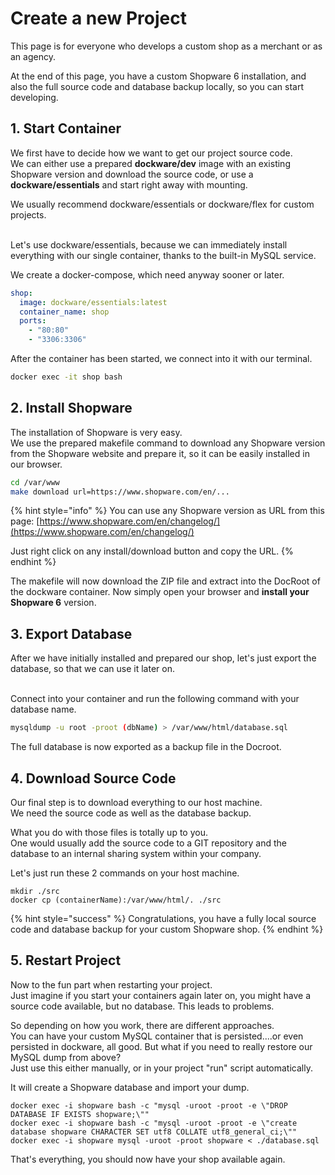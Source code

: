 # Create a new Project

This page is for everyone who develops a custom shop as a merchant or as an agency.

At the end of this page, you have a custom Shopware 6 installation, and also the full source code and database backup locally, so you can start developing.



## 1. Start Container

We first have to decide how we want to get our project source code.\
We can either use a prepared **dockware/dev** image with an existing Shopware version and download the source code, or use a **dockware/essentials** and start right away with mounting.

We usually recommend dockware/essentials or dockware/flex for custom projects.

\
Let's use dockware/essentials, because we can immediately install everything with our single container, thanks to the built-in MySQL service.

We create a docker-compose, which need anyway sooner or later.

```yaml
shop:
  image: dockware/essentials:latest
  container_name: shop
  ports:
    - "80:80"
    - "3306:3306"
```

After the container has been started, we connect into it with our terminal.

```bash
docker exec -it shop bash
```

## 2. Install Shopware

The installation of Shopware is very easy.\
We use the prepared makefile command to download any Shopware version from the Shopware website and prepare it, so it can be easily installed in our browser.

```bash
cd /var/www
make download url=https://www.shopware.com/en/...
```

{% hint style="info" %}
You can use any Shopware version as URL from this page: [https://www.shopware.com/en/changelog/](https://www.shopware.com/en/changelog/)

Just right click on any install/download button and copy the URL.
{% endhint %}



The makefile will now download the ZIP file and extract into the DocRoot of the dockware container. Now simply open your browser and **install your Shopware 6** version.



## 3. Export Database

After we have initially installed and prepared our shop, let's just export the database, so that we can use it later on.

\
Connect into your container and run the following command with your database name.

```bash
mysqldump -u root -proot (dbName) > /var/www/html/database.sql
```

The full database is now exported as a backup file in the Docroot.



## 4. Download Source Code

Our final step is to download everything to our host machine.\
We need the source code as well as the database backup.

What you do with those files is totally up to you.\
One would usually add the source code to a GIT repository and the database to an internal sharing system within your company.

Let's just run these 2 commands on your host machine.

```
mkdir ./src
docker cp (containerName):/var/www/html/. ./src
```

{% hint style="success" %}
Congratulations, you have a fully local source code and database backup for your custom Shopware shop.
{% endhint %}

## 5. Restart Project

Now to the fun part when restarting your project.\
Just imagine if you start your containers again later on, you might have a source code available, but no database. This leads to problems.

So depending on how you work, there are different approaches. \
You can have your custom MySQL container that is persisted....or even persisted in dockware, all good. But what if you need to really restore our MySQL dump from above?\
Just use this either manually, or in your project "run" script automatically.

It will create a Shopware database and import your dump.

```
docker exec -i shopware bash -c "mysql -uroot -proot -e \"DROP DATABASE IF EXISTS shopware;\""
docker exec -i shopware bash -c "mysql -uroot -proot -e \"create database shopware CHARACTER SET utf8 COLLATE utf8_general_ci;\""
docker exec -i shopware mysql -uroot -proot shopware < ./database.sql
```

That's everything, you should now have your shop available again.
